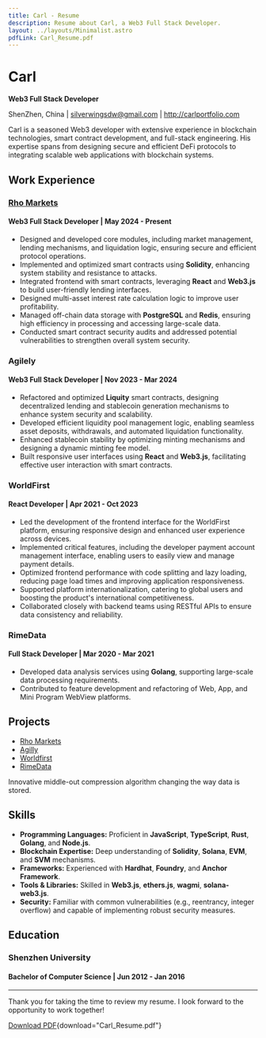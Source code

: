 ```yaml
---
title: Carl - Resume
description: Resume about Carl, a Web3 Full Stack Developer.
layout: ../layouts/Minimalist.astro
pdfLink: Carl_Resume.pdf
---
```


# Carl

**Web3 Full Stack Developer**

ShenZhen, China | silverwingsdw@gmail.com | http://carlportfolio.com

Carl is a seasoned Web3 developer with extensive experience in blockchain technologies, smart contract development, and full-stack engineering. His expertise spans from designing secure and efficient DeFi protocols to integrating scalable web applications with blockchain systems.

## Work Experience

### [Rho Markets](https://rhomarkets.xyz/)

#### Web3 Full Stack Developer | May 2024 - Present

- Designed and developed core modules, including market management, lending mechanisms, and liquidation logic, ensuring secure and efficient protocol operations.
- Implemented and optimized smart contracts using **Solidity**, enhancing system stability and resistance to attacks.
- Integrated frontend with smart contracts, leveraging **React** and **Web3.js** to build user-friendly lending interfaces.
- Designed multi-asset interest rate calculation logic to improve user profitability.
- Managed off-chain data storage with **PostgreSQL** and **Redis**, ensuring high efficiency in processing and accessing large-scale data.
- Conducted smart contract security audits and addressed potential vulnerabilities to strengthen overall system security.

### Agilely

#### Web3 Full Stack Developer | Nov 2023 - Mar 2024

- Refactored and optimized **Liquity** smart contracts, designing decentralized lending and stablecoin generation mechanisms to enhance system security and scalability.
- Developed efficient liquidity pool management logic, enabling seamless asset deposits, withdrawals, and automated liquidation functionality.
- Enhanced stablecoin stability by optimizing minting mechanisms and designing a dynamic minting fee model.
- Built responsive user interfaces using **React** and **Web3.js**, facilitating effective user interaction with smart contracts.

### WorldFirst

#### React Developer | Apr 2021 - Oct 2023

- Led the development of the frontend interface for the WorldFirst platform, ensuring responsive design and enhanced user experience across devices.
- Implemented critical features, including the developer payment account management interface, enabling users to easily view and manage payment details.
- Optimized frontend performance with code splitting and lazy loading, reducing page load times and improving application responsiveness.
- Supported platform internationalization, catering to global users and boosting the product's international competitiveness.
- Collaborated closely with backend teams using RESTful APIs to ensure data consistency and reliability.

### RimeData

#### Full Stack Developer | Mar 2020 - Mar 2021

- Developed data analysis services using **Golang**, supporting large-scale data processing requirements.
- Contributed to feature development and refactoring of Web, App, and Mini Program WebView platforms.

## Projects

- [Rho Markets](https://www.rhomarkets.xyz/)
- [Agilly](https://agilely.io/)
- [Worldfirst](https://www.worldfirst.com/)
- [RimeData](https://rimedata.com/)

Innovative middle-out compression algorithm changing the way data is stored.

## Skills

- **Programming Languages:** Proficient in **JavaScript**, **TypeScript**, **Rust**, **Golang**, and **Node.js**.
- **Blockchain Expertise:** Deep understanding of **Solidity**, **Solana**, **EVM**, and **SVM** mechanisms.
- **Frameworks:** Experienced with **Hardhat**, **Foundry**, and **Anchor Framework**.
- **Tools & Libraries:** Skilled in **Web3.js**, **ethers.js**, **wagmi**, **solana-web3.js**.
- **Security:** Familiar with common vulnerabilities (e.g., reentrancy, integer overflow) and capable of implementing robust security measures.

## Education

### Shenzhen University

#### Bachelor of Computer Science | Jun 2012 - Jan 2016

---

Thank you for taking the time to review my resume. I look forward to the opportunity to work together!

[Download PDF](Carl_Resume.pdf){download="Carl_Resume.pdf"}